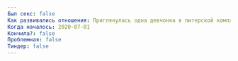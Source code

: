 ```yaml
---
Был секс: false
Как развивались отношения: Приглянулась одна девчонка в питерской компании, ещё когда в Иркутске был. Большая грудь, милое лицо, больше тут трудно сказать.Приехал в Питер, зашёл к товарищу за штативом, а там она живёт. Попили чаю вместе с Андреем, Маша строит мне глазки, делает комплименты. Андрей пошёл спать."Ты можешь пока остаться" — мне говорит. Собирала вещи, а я смотрел инфу в телефон. В общем, ничего не случилось, не единого прикосновения, я был смущён. Поехал по делам. Наилучшим сценарием мне опять казалось заняться сексом.
Когда началось: 2020-07-01
Кончила?: false
Проблемная: false
Тиндер: false
---
```

